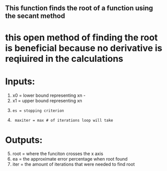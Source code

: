 ## This function finds the root of a function using the secant method
# this open method of finding the root is beneficial because no derivative is reqiuired in the calculations
# Inputs: 
1. x0 = lower bound representing xn -
2.   x1 = upper bound representing xn 
3.     es = stopping criterion
4.      maxiter = max # of iterations loop will take 
 # Outputs:
 5. root = where the funciton crosses the x axis
 6.  ea = the approximate error percentage when root found
 7.  iter = the amount of iterations that were needed to find root 
 
